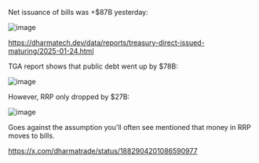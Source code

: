 Net issuance of bills was +$87B yesterday:

![image](https://github.com/user-attachments/assets/562d2db6-6ba3-4b54-841e-2889db40feae)

https://dharmatech.dev/data/reports/treasury-direct-issued-maturing/2025-01-24.html

TGA report shows that public debt went up by $78B:

![image](https://github.com/user-attachments/assets/30d5a3a9-6cdd-4d2e-82c2-302655f0caec)

However, RRP only dropped by $27B:

![image](https://github.com/user-attachments/assets/a1476884-dac0-4aa8-af22-a335a9bc943c)

Goes against the assumption you'll often see mentioned that money in RRP moves to bills.

https://x.com/dharmatrade/status/1882904201086590977
